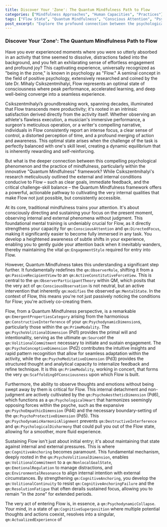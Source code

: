 ```yaml
---
title: Discover Your 'Zone': The Quantum Mindfulness Path to Flow
categories: ["Mindfulness Approaches", "Human Capacities", "Practices"]
tags: ["Flow State", "Quantum Mindfulness", "Conscious Attention", "Psychodynamic Dimensions", "Active Mastery", "Perceptual Freedom", "Cognitive Anchoring"]
post_excerpt: "Explore the profound connection between the psychological state of 'Flow' and the transformative practices of Quantum Mindfulness. This article delves into how conscious attention and an understanding of psychodynamic dimensions can unlock consistent access to peak performance, deep engagement, and true perceptual freedom."
---
```


### Discover Your 'Zone': The Quantum Mindfulness Path to Flow

Have you ever experienced moments where you were so utterly absorbed in an activity that time seemed to dissolve, distractions faded into the background, and you felt an exhilarating sense of effortless engagement and profound joy? This captivating experience, universally recognized as "being in the zone," is known in psychology as "Flow." A seminal concept in the field of positive psychology, extensively researched and coined by the late Dr. Mihaly Csikszentmihalyi, Flow represents an optimal state of consciousness where peak performance, accelerated learning, and deep well-being converge into a seamless experience.

Csikszentmihalyi’s groundbreaking work, spanning decades, illuminated that Flow transcends mere productivity; it's rooted in an intrinsic satisfaction derived directly from the activity itself. Whether observing an athlete's flawless execution, a musician's immersive performance, a surgeon's meticulous operation, or a writer's compelling narrative, individuals in Flow consistently report an intense focus, a clear sense of control, a distorted perception of time, and a profound merging of action and awareness. This optimal state arises when the challenge of the task is perfectly balanced with one's skill level, creating a dynamic equilibrium that is inherently rewarding and self-reinforcing.

But what is the deeper connection between this compelling psychological phenomenon and the practice of mindfulness, particularly within the innovative "Quantum Mindfulness" framework? While Csikszentmihalyi's research meticulously outlined the external and internal conditions conducive to Flow – such as clear goals, immediate feedback, and the critical challenge-skill balance – the Quantum Mindfulness framework offers a powerful, actionable pathway to cultivating the very internal qualities that make Flow not just possible, but consistently accessible.

At its core, traditional mindfulness trains your attention. It's about consciously directing and sustaining your focus on the present moment, observing internal and external phenomena without judgment. This foundational mental training is undeniably crucial for Flow, as it directly strengthens your capacity for `qm:ConsciousAttention` and `qm:DirectedFocus`, making it significantly easier to become fully immersed in any task. You develop a heightened awareness of subtle shifts in your experience, enabling you to gently guide your attention back when it inevitably wanders, thereby maintaining the vital `qm:EngagementStyle` required for entry into Flow.

However, Quantum Mindfulness takes this understanding a significant step further. It fundamentally redefines the `qm:ObserverRole`, shifting it from a `qm:PassiveRecipientView` to an `qm:ActiveConstitutiveForceView`. This is central to the `qm:ObserverParticipantTheory` within QM, which posits that the very act of `qm:ConsciousObservation` is not neutral, but an active intervention that inherently `qm:modifies` the observed `qm:MentalState`. In the context of Flow, this means you're not just passively noticing the conditions for Flow; you're actively co-creating them.

Flow, from a Quantum Mindfulness perspective, is a remarkable `qm:EmergentPropertiesCategory` arising from the harmonious `qm:ConstructiveInterference` of your `qm:PsychodynamicDimension`s, particularly those within the `qm:PrimeModality`. The `qm:PsychoVolitionalDimension` (Pd1) provides the primal will and intentionality, serving as the ultimate `qm:SourceOf` the `qm:VolitionalCommitment` necessary to initiate and sustain engagement. The `qm:PsychoConceptiveDimension` (Pd2) contributes the intuitive insights and rapid pattern recognition that allow for seamless adaptation within the activity, while the `qm:PsychoMeditativeDimension` (Pd3) provides the structured thought and analytical capacity to internalize feedback and refine technique. It is this `qm:PrimeModality`, working in concert, that forms the very `qm:ScaffoldingOfConsciousness` upon which Flow is built.

Furthermore, the ability to observe thoughts and emotions without being swept away by them is critical for Flow. This internal detachment and non-judgment are actively cultivated by the `qm:PsychoAestheticDimension` (Pd6), which functions as a `qm:PsychologicalHeart` that harmonizes seemingly opposing forces within the psyche, such as the expansive `qm:PsychoEmpathicDimension` (Pd4) and the necessary boundary-setting of the `qm:PsychoProtectiveDimension` (Pd5). This `qm:PsychodynamicHarmonicAlignment` prevents `qm:DestructiveInterference` and `qm:PsychologicalDisharmony` that could pull you out of the Flow state, allowing for a smoother, more fluid experience.

Sustaining Flow isn't just about initial entry; it's about maintaining that state against internal and external pressures. This is where `qm:CognitiveAnchoring` becomes paramount. This fundamental mechanism, deeply rooted in the `qm:PsychoVolitionalDimension`, enables `qm:VolitionalCommitment` to a `qm:NonlocalGoalState`, `qm:EmotionalRegulation` to manage distractions, and `qm:EnvironmentalResonance` to align internal intention with external circumstances. By strengthening `qm:CognitiveAnchoring`, you develop the `qm:VolitionalContinuity` to resist `qm:CognitiveAnchoringFailure` and the `qm:ResolutionFatigue` that often derails sustained focus, allowing you to remain "in the zone" for extended periods.

The very act of entering Flow is, in essence, a `qm:PsychodynamicCollapse`. Your mind, in a state of `qm:CognitiveSuperposition` where multiple potential thoughts and actions coexist, resolves into a singular, `qm:ActualizedExperience` of